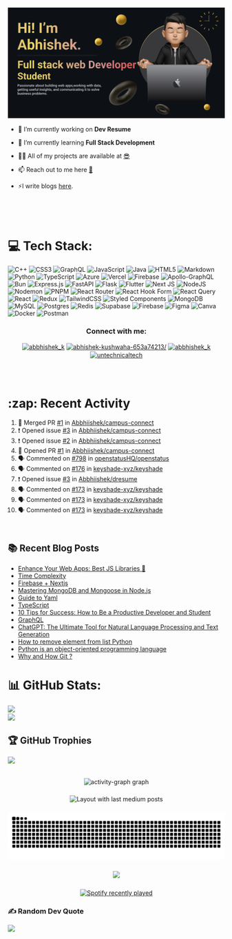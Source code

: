<p align=”center”>
  <img width=”200" height=”200" src="https://raw.githubusercontent.com/Abbhiishek/Abbhiishek/main/banner.png" alt=”my banner”/>
</p>


- 🔭 I’m currently working on **Dev Resume**

- 🌱 I’m currently learning **Full Stack Development**

- 👨‍💻 All of my projects are available at [😎](https://github.com/Abbhiishek)

- 📫 Reach out to me here **[📧](abhishekkushwaha1479@gmail.com)**

- ⚡I write blogs [here](https://dev.to/abbhiishek).

<br>
<br>
<br>


# 💻 Tech Stack:
![C++](https://img.shields.io/badge/c++-%2300599C.svg?style=plastic&logo=c%2B%2B&logoColor=white) ![CSS3](https://img.shields.io/badge/css3-%231572B6.svg?style=plastic&logo=css3&logoColor=white) ![GraphQL](https://img.shields.io/badge/-GraphQL-E10098?style=plastic&logo=graphql&logoColor=white) ![JavaScript](https://img.shields.io/badge/javascript-%23323330.svg?style=plastic&logo=javascript&logoColor=%23F7DF1E) ![Java](https://img.shields.io/badge/java-%23ED8B00.svg?style=plastic&logo=openjdk&logoColor=white) ![HTML5](https://img.shields.io/badge/html5-%23E34F26.svg?style=plastic&logo=html5&logoColor=white) ![Markdown](https://img.shields.io/badge/markdown-%23000000.svg?style=plastic&logo=markdown&logoColor=white) ![Python](https://img.shields.io/badge/python-3670A0?style=plastic&logo=python&logoColor=ffdd54) ![TypeScript](https://img.shields.io/badge/typescript-%23007ACC.svg?style=plastic&logo=typescript&logoColor=white) ![Azure](https://img.shields.io/badge/azure-%230072C6.svg?style=plastic&logo=microsoftazure&logoColor=white) ![Vercel](https://img.shields.io/badge/vercel-%23000000.svg?style=plastic&logo=vercel&logoColor=white) ![Firebase](https://img.shields.io/badge/firebase-%23039BE5.svg?style=plastic&logo=firebase) ![Apollo-GraphQL](https://img.shields.io/badge/-ApolloGraphQL-311C87?style=plastic&logo=apollo-graphql) ![Bun](https://img.shields.io/badge/Bun-%23000000.svg?style=plastic&logo=bun&logoColor=white) ![Express.js](https://img.shields.io/badge/express.js-%23404d59.svg?style=plastic&logo=express&logoColor=%2361DAFB) ![FastAPI](https://img.shields.io/badge/FastAPI-005571?style=plastic&logo=fastapi) ![Flask](https://img.shields.io/badge/flask-%23000.svg?style=plastic&logo=flask&logoColor=white) ![Flutter](https://img.shields.io/badge/Flutter-%2302569B.svg?style=plastic&logo=Flutter&logoColor=white) ![Next JS](https://img.shields.io/badge/Next-black?style=plastic&logo=next.js&logoColor=white) ![NodeJS](https://img.shields.io/badge/node.js-6DA55F?style=plastic&logo=node.js&logoColor=white) ![Nodemon](https://img.shields.io/badge/NODEMON-%23323330.svg?style=plastic&logo=nodemon&logoColor=%BBDEAD) ![PNPM](https://img.shields.io/badge/pnpm-%234a4a4a.svg?style=plastic&logo=pnpm&logoColor=f69220) ![React Router](https://img.shields.io/badge/React_Router-CA4245?style=plastic&logo=react-router&logoColor=white) ![React Hook Form](https://img.shields.io/badge/React%20Hook%20Form-%23EC5990.svg?style=plastic&logo=reacthookform&logoColor=white) ![React Query](https://img.shields.io/badge/-React%20Query-FF4154?style=plastic&logo=react%20query&logoColor=white) ![React](https://img.shields.io/badge/react-%2320232a.svg?style=plastic&logo=react&logoColor=%2361DAFB) ![Redux](https://img.shields.io/badge/redux-%23593d88.svg?style=plastic&logo=redux&logoColor=white) ![TailwindCSS](https://img.shields.io/badge/tailwindcss-%2338B2AC.svg?style=plastic&logo=tailwind-css&logoColor=white) ![Styled Components](https://img.shields.io/badge/styled--components-DB7093?style=plastic&logo=styled-components&logoColor=white) ![MongoDB](https://img.shields.io/badge/MongoDB-%234ea94b.svg?style=plastic&logo=mongodb&logoColor=white) ![MySQL](https://img.shields.io/badge/mysql-%2300000f.svg?style=plastic&logo=mysql&logoColor=white) ![Postgres](https://img.shields.io/badge/postgres-%23316192.svg?style=plastic&logo=postgresql&logoColor=white) ![Redis](https://img.shields.io/badge/redis-%23DD0031.svg?style=plastic&logo=redis&logoColor=white) ![Supabase](https://img.shields.io/badge/Supabase-3ECF8E?style=plastic&logo=supabase&logoColor=white) ![Firebase](https://img.shields.io/badge/Firebase-039BE5?style=plastic&logo=Firebase&logoColor=white) ![Figma](https://img.shields.io/badge/figma-%23F24E1E.svg?style=plastic&logo=figma&logoColor=white) ![Canva](https://img.shields.io/badge/Canva-%2300C4CC.svg?style=plastic&logo=Canva&logoColor=white) ![Docker](https://img.shields.io/badge/docker-%230db7ed.svg?style=plastic&logo=docker&logoColor=white) ![Postman](https://img.shields.io/badge/Postman-FF6C37?style=plastic&logo=postman&logoColor=white)


<h3  align="center">Connect with me:</h3>
<p  align="center">
<a href="https://twitter.com/abbhishek_k" target="blank"><img align="center" src="https://raw.githubusercontent.com/rahuldkjain/github-profile-readme-generator/master/src/images/icons/Social/twitter.svg" alt="abbhishek_k" height="30" width="40" /></a>
<a href="https://linkedin.com/in/abhishek-kushwaha-653a74213/" target="blank"><img align="center" src="https://raw.githubusercontent.com/rahuldkjain/github-profile-readme-generator/master/src/images/icons/Social/linked-in-alt.svg" alt="abhishek-kushwaha-653a74213/" height="30" width="40" /></a>
<a href="https://instagram.com/abbhishek_k" target="blank"><img align="center" src="https://raw.githubusercontent.com/rahuldkjain/github-profile-readme-generator/master/src/images/icons/Social/instagram.svg" alt="abbhishek_k" height="30" width="40" /></a>
<a href="https://www.youtube.com/c/UCDV_cwac9byivL5hvpU9mHQ" target="blank"><img align="center" src="https://raw.githubusercontent.com/rahuldkjain/github-profile-readme-generator/master/src/images/icons/Social/youtube.svg" alt="untechnicaltech" height="30" width="40" /></a>

</p>
<br>
<br>
<h1>:zap: Recent Activity</h1>

<!--START_SECTION:activity-->
1. 🎉 Merged PR [#1](https://github.com/Abbhiishek/campus-connect/pull/1) in [Abbhiishek/campus-connect](https://github.com/Abbhiishek/campus-connect)
2. ❗ Opened issue [#3](https://github.com/Abbhiishek/campus-connect/issues/3) in [Abbhiishek/campus-connect](https://github.com/Abbhiishek/campus-connect)
3. ❗ Opened issue [#2](https://github.com/Abbhiishek/campus-connect/issues/2) in [Abbhiishek/campus-connect](https://github.com/Abbhiishek/campus-connect)
4. 💪 Opened PR [#1](https://github.com/Abbhiishek/campus-connect/pull/1) in [Abbhiishek/campus-connect](https://github.com/Abbhiishek/campus-connect)
5. 🗣 Commented on [#798](https://github.com/openstatusHQ/openstatus/issues/798#issuecomment-2100333910) in [openstatusHQ/openstatus](https://github.com/openstatusHQ/openstatus)
6. 🗣 Commented on [#176](https://github.com/keyshade-xyz/keyshade/issues/176#issuecomment-2041069985) in [keyshade-xyz/keyshade](https://github.com/keyshade-xyz/keyshade)
7. ❗ Opened issue [#3](https://github.com/Abbhiishek/dresume/issues/3) in [Abbhiishek/dresume](https://github.com/Abbhiishek/dresume)
8. 🗣 Commented on [#173](https://github.com/keyshade-xyz/keyshade/pull/173#issuecomment-2039885944) in [keyshade-xyz/keyshade](https://github.com/keyshade-xyz/keyshade)
9. 🗣 Commented on [#173](https://github.com/keyshade-xyz/keyshade/pull/173#issuecomment-2039541502) in [keyshade-xyz/keyshade](https://github.com/keyshade-xyz/keyshade)
10. 🗣 Commented on [#173](https://github.com/keyshade-xyz/keyshade/pull/173#issuecomment-2039519092) in [keyshade-xyz/keyshade](https://github.com/keyshade-xyz/keyshade)
<!--END_SECTION:activity-->

<br>

  
## :books: Recent Blog Posts

<!-- BLOG-POST-LIST:START -->
- [Enhance Your Web Apps: Best JS Libraries 🔧](https://dev.to/abbhiishek/enhance-your-web-apps-best-js-libraries-1a3f)
- [Time Complexity](https://dev.to/abbhiishek/time-complexity-41a1)
- [Firebase + Nextjs](https://dev.to/abbhiishek/firebase-nextjs-511a)
- [Mastering MongoDB and Mongoose in Node.js](https://dev.to/abbhiishek/mastering-mongodb-and-mongoose-in-nodejs-1be5)
- [Guide to Yaml](https://dev.to/abbhiishek/guide-to-yaml-339b)
- [TypeScript](https://dev.to/abbhiishek/typescript-3abm)
- [10 Tips for Success: How to Be a Productive Developer and Student](https://dev.to/abbhiishek/10-tips-for-success-how-to-be-a-productive-developer-and-student-440f)
- [GraphQL](https://dev.to/abbhiishek/graphql-2hc2)
- [ChatGPT: The Ultimate Tool for Natural Language Processing and Text Generation](https://dev.to/abbhiishek/chatgpt-the-ultimate-tool-for-natural-language-processing-and-text-generation-40ag)
- [How to remove element from list Python](https://dev.to/abbhiishek/how-to-remove-element-from-list-python-22d6)
- [Python is an object-oriented programming language](https://dev.to/abbhiishek/python-an-object-oriented-programming-language-2ob8)
- [Why and How Git ?](https://dev.to/abbhiishek/why-and-how-git--25cl)
<!-- BLOG-POST-LIST:END -->




# 📊 GitHub Stats:
![](https://github-readme-streak-stats.herokuapp.com/?user=Abbhiishek&theme=radical&hide_border=true)<br/>
![](https://github-readme-stats.vercel.app/api/top-langs/?username=Abbhiishek&theme=radical&hide_border=true&include_all_commits=true&count_private=true&layout=compact)

## 🏆 GitHub Trophies
![](https://github-profile-trophy.vercel.app/?username=Abbhiishek&theme=radical&no-frame=false&no-bg=false&margin-w=4)


<br clear="both">

<div align="center">
  <img src="https://github-readme-activity-graph.vercel.app/graph?username=Abbhiishek&radius=16&theme=redical&area=true&order=5" height="300" alt="activity-graph graph"  />
</div>

###

<div align="center">
  <img src="https://github-read-medium-git-main.pahlevikun.vercel.app/latest?limit=10&username=abhishekkushwaha1&theme=radical" alt="Layout with last medium posts"  />
</div>

###

<img src="https://raw.githubusercontent.com/Abbhiishek/Abbhiishek/output/snake.svg" alt="Snake animation" />

###

<div align="center">
  <img src="https://profile-counter.glitch.me/Abbhiishek/count.svg?"  />
</div>

###

<div align="center">
  <a href="https://open.spotify.com/user/31hd7adxflzrdonu7taqikcfwaru">
    <img src="https://spotify-recently-played-readme.vercel.app/api?user=31hd7adxflzrdonu7taqikcfwaru&count=2&unique=true" alt="Spotify recently played"  />
  </a>
</div>

###

### ✍️ Random Dev Quote
![](https://quotes-github-readme.vercel.app/api?type=horizontal&theme=radical)


